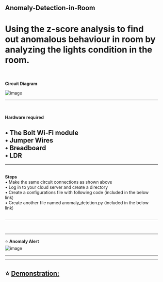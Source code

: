 ## Anomaly-Detection-in-Room
# Using the z-score analysis to find out anomalous behaviour in room by analyzing the lights condition in the room.
<br>
   
<br>
<b>Circuit Diagram<br></b>

![image](https://user-images.githubusercontent.com/37467941/140069765-06339478-706e-43b4-babc-68a9ccc326cb.png)
      <br>

---
<br><br>
<b>Hardware required <br></b>

• The Bolt Wi-Fi module<br>
• Jumper Wires <br>
• Breadboard <br>
• LDR<br>
---

---     

<br>
<b>Steps<br></b>
•  Make the same circuit connections as shown above<br>
•  Log in to your cloud server and create a directory <br>
• Create a configurations file with following code (included in the below link)<br>
• Create another file named anomaly_detction.py (included in the below link)<br>

<br>

---
<br>

---  

 ⭐️ <b>Anomaly Alert<br></b>
 ![image](https://user-images.githubusercontent.com/37467941/140071344-e9b9fe4e-a285-4bdd-a381-b919505268fd.png)

---
---  

 ⭐️ [Demonstration:](https://cciitpatna-my.sharepoint.com/:f:/g/personal/aditya_2011mt02_iitp_ac_in/Eo5YHfvLBnNEkl99yPHSC3QB-abmhvXvKUV9_dh_gtrIcA?e=UJzQgu)
      <br><br>
---
